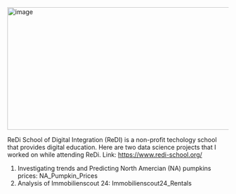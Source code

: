 <img width="1500" height="279" alt="image" src="https://github.com/user-attachments/assets/36b9e2be-9644-4659-993d-5fdf345e0e89" />


ReDi School of Digital Integration (ReDI) is a non-profit techology school that provides digital education. Here are two data science projects that I worked on while attending ReDi. Link: https://www.redi-school.org/

1. Investigating trends and Predicting North Amercian (NA) pumpkins prices: NA_Pumpkin_Prices
2. Analysis of Immobilienscout 24: Immobilienscout24_Rentals
